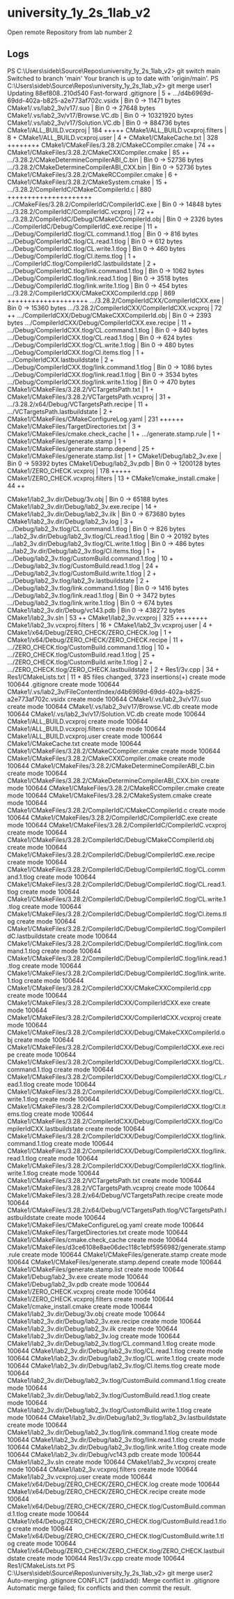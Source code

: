 # university_1y_2s_1lab_v2
Open remote Repository from lab number 2

## Logs
PS C:\Users\sideb\Source\Repos\university_1y_2s_1lab_v2> git switch main
Switched to branch 'main'
Your branch is up to date with 'origin/main'.
PS C:\Users\sideb\Source\Repos\university_1y_2s_1lab_v2> git merge user1
Updating 88ef808..210d540
Fast-forward
 .gitignore                                         |   5 +
 .../d4b6969d-69dd-402a-b825-a2e773af702c.vsidx     | Bin 0 -> 11471 bytes
 CMake1/.vs/lab2_3v/v17/.suo                        | Bin 0 -> 27648 bytes
 CMake1/.vs/lab2_3v/v17/Browse.VC.db                | Bin 0 -> 10321920 bytes
 CMake1/.vs/lab2_3v/v17/Solution.VC.db              | Bin 0 -> 884736 bytes
 CMake1/ALL_BUILD.vcxproj                           | 184 +++++
 CMake1/ALL_BUILD.vcxproj.filters                   |   8 +
 CMake1/ALL_BUILD.vcxproj.user                      |   4 +
 CMake1/CMakeCache.txt                              | 328 ++++++++
 CMake1/CMakeFiles/3.28.2/CMakeCCompiler.cmake      |  74 ++
 CMake1/CMakeFiles/3.28.2/CMakeCXXCompiler.cmake    |  85 ++
 .../3.28.2/CMakeDetermineCompilerABI_C.bin         | Bin 0 -> 52736 bytes
 .../3.28.2/CMakeDetermineCompilerABI_CXX.bin       | Bin 0 -> 52736 bytes
 CMake1/CMakeFiles/3.28.2/CMakeRCCompiler.cmake     |   6 +
 CMake1/CMakeFiles/3.28.2/CMakeSystem.cmake         |  15 +
 .../3.28.2/CompilerIdC/CMakeCCompilerId.c          | 880 +++++++++++++++++++++
 .../CMakeFiles/3.28.2/CompilerIdC/CompilerIdC.exe  | Bin 0 -> 14848 bytes
 .../3.28.2/CompilerIdC/CompilerIdC.vcxproj         |  72 ++
 .../3.28.2/CompilerIdC/Debug/CMakeCCompilerId.obj  | Bin 0 -> 2326 bytes
 .../CompilerIdC/Debug/CompilerIdC.exe.recipe       |  11 +
 .../Debug/CompilerIdC.tlog/CL.command.1.tlog       | Bin 0 -> 816 bytes
 .../Debug/CompilerIdC.tlog/CL.read.1.tlog          | Bin 0 -> 612 bytes
 .../Debug/CompilerIdC.tlog/CL.write.1.tlog         | Bin 0 -> 460 bytes
 .../Debug/CompilerIdC.tlog/Cl.items.tlog           |   1 +
 .../CompilerIdC.tlog/CompilerIdC.lastbuildstate    |   2 +
 .../Debug/CompilerIdC.tlog/link.command.1.tlog     | Bin 0 -> 1062 bytes
 .../Debug/CompilerIdC.tlog/link.read.1.tlog        | Bin 0 -> 3518 bytes
 .../Debug/CompilerIdC.tlog/link.write.1.tlog       | Bin 0 -> 454 bytes
 .../3.28.2/CompilerIdCXX/CMakeCXXCompilerId.cpp    | 869 ++++++++++++++++++++
 .../3.28.2/CompilerIdCXX/CompilerIdCXX.exe         | Bin 0 -> 15360 bytes
 .../3.28.2/CompilerIdCXX/CompilerIdCXX.vcxproj     |  72 ++
 .../CompilerIdCXX/Debug/CMakeCXXCompilerId.obj     | Bin 0 -> 2393 bytes
 .../CompilerIdCXX/Debug/CompilerIdCXX.exe.recipe   |  11 +
 .../Debug/CompilerIdCXX.tlog/CL.command.1.tlog     | Bin 0 -> 840 bytes
 .../Debug/CompilerIdCXX.tlog/CL.read.1.tlog        | Bin 0 -> 624 bytes
 .../Debug/CompilerIdCXX.tlog/CL.write.1.tlog       | Bin 0 -> 480 bytes
 .../Debug/CompilerIdCXX.tlog/Cl.items.tlog         |   1 +
 .../CompilerIdCXX.lastbuildstate                   |   2 +
 .../Debug/CompilerIdCXX.tlog/link.command.1.tlog   | Bin 0 -> 1086 bytes
 .../Debug/CompilerIdCXX.tlog/link.read.1.tlog      | Bin 0 -> 3534 bytes
 .../Debug/CompilerIdCXX.tlog/link.write.1.tlog     | Bin 0 -> 470 bytes
 CMake1/CMakeFiles/3.28.2/VCTargetsPath.txt         |   1 +
 CMake1/CMakeFiles/3.28.2/VCTargetsPath.vcxproj     |  31 +
 .../3.28.2/x64/Debug/VCTargetsPath.recipe          |  11 +
 .../VCTargetsPath.lastbuildstate                   |   2 +
 CMake1/CMakeFiles/CMakeConfigureLog.yaml           | 231 ++++++
 CMake1/CMakeFiles/TargetDirectories.txt            |   3 +
 CMake1/CMakeFiles/cmake.check_cache                |   1 +
 .../generate.stamp.rule                            |   1 +
 CMake1/CMakeFiles/generate.stamp                   |   1 +
 CMake1/CMakeFiles/generate.stamp.depend            |  25 +
 CMake1/CMakeFiles/generate.stamp.list              |   1 +
 CMake1/Debug/lab2_3v.exe                           | Bin 0 -> 59392 bytes
 CMake1/Debug/lab2_3v.pdb                           | Bin 0 -> 1200128 bytes
 CMake1/ZERO_CHECK.vcxproj                          | 178 +++++
 CMake1/ZERO_CHECK.vcxproj.filters                  |  13 +
 CMake1/cmake_install.cmake                         |  44 ++
 
 CMake1/lab2_3v.dir/Debug/3v.obj                    | Bin 0 -> 65188 bytes
 CMake1/lab2_3v.dir/Debug/lab2_3v.exe.recipe        |  14 +
 CMake1/lab2_3v.dir/Debug/lab2_3v.ilk               | Bin 0 -> 673680 bytes
 CMake1/lab2_3v.dir/Debug/lab2_3v.log               |   3 +
 .../Debug/lab2_3v.tlog/CL.command.1.tlog           | Bin 0 -> 826 bytes
 .../lab2_3v.dir/Debug/lab2_3v.tlog/CL.read.1.tlog  | Bin 0 -> 20192 bytes
 .../lab2_3v.dir/Debug/lab2_3v.tlog/CL.write.1.tlog | Bin 0 -> 486 bytes
 .../lab2_3v.dir/Debug/lab2_3v.tlog/Cl.items.tlog   |   1 +
 .../Debug/lab2_3v.tlog/CustomBuild.command.1.tlog  |  10 +
 .../Debug/lab2_3v.tlog/CustomBuild.read.1.tlog     |  24 +
 .../Debug/lab2_3v.tlog/CustomBuild.write.1.tlog    |   2 +
 .../Debug/lab2_3v.tlog/lab2_3v.lastbuildstate      |   2 +
 .../Debug/lab2_3v.tlog/link.command.1.tlog         | Bin 0 -> 1416 bytes
 .../Debug/lab2_3v.tlog/link.read.1.tlog            | Bin 0 -> 3472 bytes
 .../Debug/lab2_3v.tlog/link.write.1.tlog           | Bin 0 -> 674 bytes
 CMake1/lab2_3v.dir/Debug/vc143.pdb                 | Bin 0 -> 438272 bytes
 CMake1/lab2_3v.sln                                 |  53 ++
 CMake1/lab2_3v.vcxproj                             | 325 ++++++++
 CMake1/lab2_3v.vcxproj.filters                     |  16 +
 CMake1/lab2_3v.vcxproj.user                        |   4 +
 CMake1/x64/Debug/ZERO_CHECK/ZERO_CHECK.log         |   1 +
 CMake1/x64/Debug/ZERO_CHECK/ZERO_CHECK.recipe      |  11 +
 .../ZERO_CHECK.tlog/CustomBuild.command.1.tlog     |  10 +
 .../ZERO_CHECK.tlog/CustomBuild.read.1.tlog        |  25 +
 .../ZERO_CHECK.tlog/CustomBuild.write.1.tlog       |   2 +
 .../ZERO_CHECK.tlog/ZERO_CHECK.lastbuildstate      |   2 +
 Res1/3v.cpp                                        |  34 +
 Res1/CMakeLists.txt                                |  11 +
 85 files changed, 3723 insertions(+)
 create mode 100644 .gitignore
 create mode 100644 CMake1/.vs/lab2_3v/FileContentIndex/d4b6969d-69dd-402a-b825-a2e773af702c.vsidx
 create mode 100644 CMake1/.vs/lab2_3v/v17/.suo
 create mode 100644 CMake1/.vs/lab2_3v/v17/Browse.VC.db
 create mode 100644 CMake1/.vs/lab2_3v/v17/Solution.VC.db
 create mode 100644 CMake1/ALL_BUILD.vcxproj
 create mode 100644 CMake1/ALL_BUILD.vcxproj.filters
 create mode 100644 CMake1/ALL_BUILD.vcxproj.user
 create mode 100644 CMake1/CMakeCache.txt
 create mode 100644 CMake1/CMakeFiles/3.28.2/CMakeCCompiler.cmake
 create mode 100644 CMake1/CMakeFiles/3.28.2/CMakeCXXCompiler.cmake
 create mode 100644 CMake1/CMakeFiles/3.28.2/CMakeDetermineCompilerABI_C.bin
 create mode 100644 CMake1/CMakeFiles/3.28.2/CMakeDetermineCompilerABI_CXX.bin
 create mode 100644 CMake1/CMakeFiles/3.28.2/CMakeRCCompiler.cmake
 create mode 100644 CMake1/CMakeFiles/3.28.2/CMakeSystem.cmake
 create mode 100644 CMake1/CMakeFiles/3.28.2/CompilerIdC/CMakeCCompilerId.c
 create mode 100644 CMake1/CMakeFiles/3.28.2/CompilerIdC/CompilerIdC.exe
 create mode 100644 CMake1/CMakeFiles/3.28.2/CompilerIdC/CompilerIdC.vcxproj
 create mode 100644 CMake1/CMakeFiles/3.28.2/CompilerIdC/Debug/CMakeCCompilerId.obj
 create mode 100644 CMake1/CMakeFiles/3.28.2/CompilerIdC/Debug/CompilerIdC.exe.recipe
 create mode 100644 CMake1/CMakeFiles/3.28.2/CompilerIdC/Debug/CompilerIdC.tlog/CL.command.1.tlog
 create mode 100644 CMake1/CMakeFiles/3.28.2/CompilerIdC/Debug/CompilerIdC.tlog/CL.read.1.tlog
 create mode 100644 CMake1/CMakeFiles/3.28.2/CompilerIdC/Debug/CompilerIdC.tlog/CL.write.1.tlog
 create mode 100644 CMake1/CMakeFiles/3.28.2/CompilerIdC/Debug/CompilerIdC.tlog/Cl.items.tlog
 create mode 100644 CMake1/CMakeFiles/3.28.2/CompilerIdC/Debug/CompilerIdC.tlog/CompilerIdC.lastbuildstate
 create mode 100644 CMake1/CMakeFiles/3.28.2/CompilerIdC/Debug/CompilerIdC.tlog/link.command.1.tlog
 create mode 100644 CMake1/CMakeFiles/3.28.2/CompilerIdC/Debug/CompilerIdC.tlog/link.read.1.tlog
 create mode 100644 CMake1/CMakeFiles/3.28.2/CompilerIdC/Debug/CompilerIdC.tlog/link.write.1.tlog
 create mode 100644 CMake1/CMakeFiles/3.28.2/CompilerIdCXX/CMakeCXXCompilerId.cpp
 create mode 100644 CMake1/CMakeFiles/3.28.2/CompilerIdCXX/CompilerIdCXX.exe
 create mode 100644 CMake1/CMakeFiles/3.28.2/CompilerIdCXX/CompilerIdCXX.vcxproj
 create mode 100644 CMake1/CMakeFiles/3.28.2/CompilerIdCXX/Debug/CMakeCXXCompilerId.obj
 create mode 100644 CMake1/CMakeFiles/3.28.2/CompilerIdCXX/Debug/CompilerIdCXX.exe.recipe
 create mode 100644 CMake1/CMakeFiles/3.28.2/CompilerIdCXX/Debug/CompilerIdCXX.tlog/CL.command.1.tlog
 create mode 100644 CMake1/CMakeFiles/3.28.2/CompilerIdCXX/Debug/CompilerIdCXX.tlog/CL.read.1.tlog
 create mode 100644 CMake1/CMakeFiles/3.28.2/CompilerIdCXX/Debug/CompilerIdCXX.tlog/CL.write.1.tlog
 create mode 100644 CMake1/CMakeFiles/3.28.2/CompilerIdCXX/Debug/CompilerIdCXX.tlog/Cl.items.tlog
 create mode 100644 CMake1/CMakeFiles/3.28.2/CompilerIdCXX/Debug/CompilerIdCXX.tlog/CompilerIdCXX.lastbuildstate
 create mode 100644 CMake1/CMakeFiles/3.28.2/CompilerIdCXX/Debug/CompilerIdCXX.tlog/link.command.1.tlog
 create mode 100644 CMake1/CMakeFiles/3.28.2/CompilerIdCXX/Debug/CompilerIdCXX.tlog/link.read.1.tlog
 create mode 100644 CMake1/CMakeFiles/3.28.2/CompilerIdCXX/Debug/CompilerIdCXX.tlog/link.write.1.tlog
 create mode 100644 CMake1/CMakeFiles/3.28.2/VCTargetsPath.txt
 create mode 100644 CMake1/CMakeFiles/3.28.2/VCTargetsPath.vcxproj
 create mode 100644 CMake1/CMakeFiles/3.28.2/x64/Debug/VCTargetsPath.recipe
 create mode 100644 CMake1/CMakeFiles/3.28.2/x64/Debug/VCTargetsPath.tlog/VCTargetsPath.lastbuildstate
 create mode 100644 CMake1/CMakeFiles/CMakeConfigureLog.yaml
 create mode 100644 CMake1/CMakeFiles/TargetDirectories.txt
 create mode 100644 CMake1/CMakeFiles/cmake.check_cache
 create mode 100644 CMake1/CMakeFiles/d3ce6108e8ae06dec118c1ebf5956982/generate.stamp.rule
 create mode 100644 CMake1/CMakeFiles/generate.stamp
 create mode 100644 CMake1/CMakeFiles/generate.stamp.depend
 create mode 100644 CMake1/CMakeFiles/generate.stamp.list
 create mode 100644 CMake1/Debug/lab2_3v.exe
 create mode 100644 CMake1/Debug/lab2_3v.pdb
 create mode 100644 CMake1/ZERO_CHECK.vcxproj
 create mode 100644 CMake1/ZERO_CHECK.vcxproj.filters
 create mode 100644 CMake1/cmake_install.cmake
 create mode 100644 CMake1/lab2_3v.dir/Debug/3v.obj
 create mode 100644 CMake1/lab2_3v.dir/Debug/lab2_3v.exe.recipe
 create mode 100644 CMake1/lab2_3v.dir/Debug/lab2_3v.ilk
 create mode 100644 CMake1/lab2_3v.dir/Debug/lab2_3v.log
 create mode 100644 CMake1/lab2_3v.dir/Debug/lab2_3v.tlog/CL.command.1.tlog
 create mode 100644 CMake1/lab2_3v.dir/Debug/lab2_3v.tlog/CL.read.1.tlog
 create mode 100644 CMake1/lab2_3v.dir/Debug/lab2_3v.tlog/CL.write.1.tlog
 create mode 100644 CMake1/lab2_3v.dir/Debug/lab2_3v.tlog/Cl.items.tlog
 create mode 100644 CMake1/lab2_3v.dir/Debug/lab2_3v.tlog/CustomBuild.command.1.tlog
 create mode 100644 CMake1/lab2_3v.dir/Debug/lab2_3v.tlog/CustomBuild.read.1.tlog
 create mode 100644 CMake1/lab2_3v.dir/Debug/lab2_3v.tlog/CustomBuild.write.1.tlog
 create mode 100644 CMake1/lab2_3v.dir/Debug/lab2_3v.tlog/lab2_3v.lastbuildstate
 create mode 100644 CMake1/lab2_3v.dir/Debug/lab2_3v.tlog/link.command.1.tlog
 create mode 100644 CMake1/lab2_3v.dir/Debug/lab2_3v.tlog/link.read.1.tlog
 create mode 100644 CMake1/lab2_3v.dir/Debug/lab2_3v.tlog/link.write.1.tlog
 create mode 100644 CMake1/lab2_3v.dir/Debug/vc143.pdb
 create mode 100644 CMake1/lab2_3v.sln
 create mode 100644 CMake1/lab2_3v.vcxproj
 create mode 100644 CMake1/lab2_3v.vcxproj.filters
 create mode 100644 CMake1/lab2_3v.vcxproj.user
 create mode 100644 CMake1/x64/Debug/ZERO_CHECK/ZERO_CHECK.log
 create mode 100644 CMake1/x64/Debug/ZERO_CHECK/ZERO_CHECK.recipe
 create mode 100644 CMake1/x64/Debug/ZERO_CHECK/ZERO_CHECK.tlog/CustomBuild.command.1.tlog
 create mode 100644 CMake1/x64/Debug/ZERO_CHECK/ZERO_CHECK.tlog/CustomBuild.read.1.tlog
 create mode 100644 CMake1/x64/Debug/ZERO_CHECK/ZERO_CHECK.tlog/CustomBuild.write.1.tlog
 create mode 100644 CMake1/x64/Debug/ZERO_CHECK/ZERO_CHECK.tlog/ZERO_CHECK.lastbuildstate
 create mode 100644 Res1/3v.cpp
 create mode 100644 Res1/CMakeLists.txt
PS C:\Users\sideb\Source\Repos\university_1y_2s_1lab_v2> git merge user2
Auto-merging .gitignore
CONFLICT (add/add): Merge conflict in .gitignore
Automatic merge failed; fix conflicts and then commit the result.
